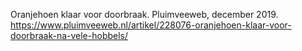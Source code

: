 Oranjehoen klaar voor doorbraak. Pluimveeweb, december 2019. https://www.pluimveeweb.nl/artikel/228076-oranjehoen-klaar-voor-doorbraak-na-vele-hobbels/
